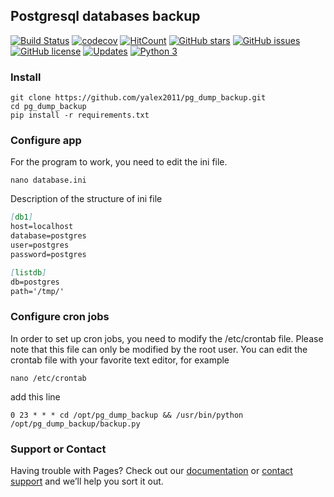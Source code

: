 ## Postgresql databases backup
[![Build Status](https://travis-ci.org/yalex2011/pg_dump_backup.svg?branch=master)](https://travis-ci.org/yalex2011/pg_dump_backup) [![codecov](https://codecov.io/gh/yalex2011/pg_dump_backup/branch/master/graph/badge.svg)](https://codecov.io/gh/yalex2011/pg_dump_backup) [![HitCount](http://hits.dwyl.io/yalex2011/https://github.com/yalex2011/pg_dump_backup.svg)](http://hits.dwyl.io/yalex2011/https://github.com/yalex2011/pg_dump_backup) [![GitHub stars](https://img.shields.io/github/stars/yalex2011/pg_dump_backup.svg)](https://github.com/yalex2011/pg_dump_backup/stargazers) [![GitHub issues](https://img.shields.io/github/issues/yalex2011/pg_dump_backup.svg)](https://github.com/yalex2011/pg_dump_backup/issues) [![GitHub license](https://img.shields.io/github/license/yalex2011/pg_dump_backup.svg)](https://github.com/yalex2011/pg_dump_backup/blob/master/LICENSE) [![Updates](https://pyup.io/repos/github/yalex2011/pg_dump_backup/shield.svg)](https://pyup.io/repos/github/yalex2011/pg_dump_backup/) [![Python 3](https://pyup.io/repos/github/yalex2011/pg_dump_backup/python-3-shield.svg)](https://pyup.io/repos/github/yalex2011/pg_dump_backup/)


### Install
```
git clone https://github.com/yalex2011/pg_dump_backup.git
cd pg_dump_backup
pip install -r requirements.txt
```

### Configure app
For the program to work, you need to edit the ini file.
```
nano database.ini
```
Description of the structure of ini file

```markdown
[db1]
host=localhost
database=postgres
user=postgres
password=postgres

[listdb]
db=postgres
path='/tmp/'
```

### Configure cron jobs

In order to set up cron jobs, you need to modify the /etc/crontab file. Please note that this file can only be modified by the root user.
You can edit the crontab file with your favorite text editor, for example
```
nano /etc/crontab
```

add this line
```
0 23 * * * cd /opt/pg_dump_backup && /usr/bin/python /opt/pg_dump_backup/backup.py
```

### Support or Contact

Having trouble with Pages? Check out our [documentation](https://help.github.com/categories/github-pages-basics/) or [contact support](https://github.com/contact) and we’ll help you sort it out.
